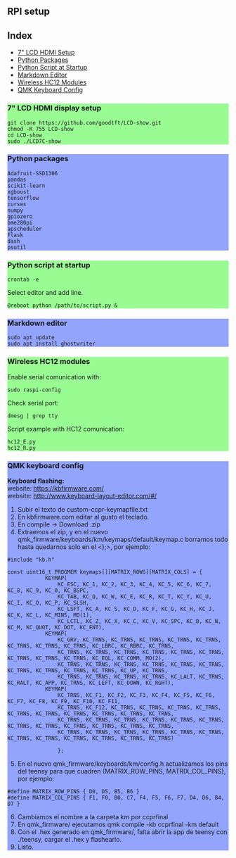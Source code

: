 ## RPI setup
## Index
- [7" LCD HDMI Setup](#lcdhdmisetup)  
- [Python Packages](#pythonpackages)
- [Python Script at Startup](#pythonscriptatstartup)
- [Markdown Editor](#markdowneditor)
- [Wireless HC12 Modules](#hc12)
- [QMK Keyboard Config](#qmk)
  
  
<div style="background-color:#98fc92">  

### 7" LCD HDMI display setup <a name="lcdhdmisetup"></a>  
```
git clone https://github.com/goodtft/LCD-show.git
chmod -R 755 LCD-show
cd LCD-show
sudo ./LCD7C-show
```
  
  
</div>  
<div style="background-color:#92a4fc">  

### Python packages <a name="pythonpackages"></a>
```
Adafruit-SSD1306
pandas
scikit-learn
xgboost
tensorflow
curses
numpy
gpiozero
bme280pi
apscheduler
Flask
dash
psutil
```
</div>

<div style="background-color:#98fc92">  

### Python script at startup <a name="pythonscriptatstartup"></a>

```
crontab -e
```
Select editor and add line.  
  
```
@reboot python /path/to/script.py &
```
</div>
<div style="background-color:#92a4fc">  

### Markdown editor <a name="markdowneditor"></a>
```
sudo apt update
sudo apt install ghostwriter
```
</div>
<div style="background-color:#98fc92">  

### Wireless HC12 modules <a name="hc12"></a>
Enable serial comunication with:  
```
sudo raspi-config
```
Check serial port:  
```
dmesg | grep tty
```

Script example with HC12 comunication:

```
hc12_E.py
hc12_R.py
```
</div>

<div style="background-color:#92a4fc">  

### QMK keyboard config <a name="qmk"></a>
__Keyboard flashing:__  
website: https://kbfirmware.com/  
website: http://www.keyboard-layout-editor.com/#/  
  
1) Subir el texto de custom-ccpr-keymapfile.txt  
2) En kbfirmware.com editar al gusto el teclado.  
3) En compile -> Download .zip  
4) Extraemos el zip, y en el nuevo qmk_firmware/keyboards/km/keymaps/default/keymap.c borramos todo hasta quedarnos solo en el <};>, por ejemplo:  
```
#include "kb.h"

const uint16_t PROGMEM keymaps[][MATRIX_ROWS][MATRIX_COLS] = {
			KEYMAP(
				KC_ESC, KC_1, KC_2, KC_3, KC_4, KC_5, KC_6, KC_7, KC_8, KC_9, KC_0, KC_BSPC, 
				KC_TAB, KC_Q, KC_W, KC_E, KC_R, KC_T, KC_Y, KC_U, KC_I, KC_O, KC_P, KC_SLSH, 
				KC_LSFT, KC_A, KC_S, KC_D, KC_F, KC_G, KC_H, KC_J, KC_K, KC_L, KC_MINS, MO(1), 
				KC_LCTL, KC_Z, KC_X, KC_C, KC_V, KC_SPC, KC_B, KC_N, KC_M, KC_QUOT, KC_DOT, KC_ENT),
			KEYMAP(
				KC_GRV, KC_TRNS, KC_TRNS, KC_TRNS, KC_TRNS, KC_TRNS, KC_TRNS, KC_TRNS, KC_TRNS, KC_LBRC, KC_RBRC, KC_TRNS, 
				KC_TRNS, KC_TRNS, KC_TRNS, KC_TRNS, KC_TRNS, KC_TRNS, KC_TRNS, KC_TRNS, KC_TRNS, KC_EQL, KC_COMM, MO(2), 
				KC_TRNS, KC_TRNS, KC_TRNS, KC_TRNS, KC_TRNS, KC_TRNS, KC_TRNS, KC_TRNS, KC_TRNS, KC_TRNS, KC_UP, KC_TRNS, 
				KC_TRNS, KC_TRNS, KC_TRNS, KC_TRNS, KC_LALT, KC_TRNS, KC_RALT, KC_APP, KC_TRNS, KC_LEFT, KC_DOWN, KC_RGHT),
			KEYMAP(
				KC_TRNS, KC_F1, KC_F2, KC_F3, KC_F4, KC_F5, KC_F6, KC_F7, KC_F8, KC_F9, KC_F10, KC_F11, 
				KC_TRNS, KC_F12, KC_TRNS, KC_TRNS, KC_TRNS, KC_TRNS, KC_TRNS, KC_TRNS, KC_TRNS, KC_TRNS, KC_TRNS, KC_TRNS, 
				KC_TRNS, KC_TRNS, KC_TRNS, KC_TRNS, KC_TRNS, KC_TRNS, KC_TRNS, KC_TRNS, KC_TRNS, KC_TRNS, KC_TRNS, KC_TRNS, 
				KC_TRNS, KC_TRNS, KC_TRNS, KC_TRNS, KC_TRNS, KC_TRNS, KC_TRNS, KC_TRNS, KC_TRNS, KC_TRNS, KC_TRNS, KC_TRNS)

				};
```
5) En el nuevo qmk_firmware/keyboards/km/config.h actualizamos los pins del teensy para que cuadren (MATRIX_ROW_PINS, MATRIX_COL_PINS), por ejemplo:
```
#define MATRIX_ROW_PINS { D0, D5, B5, B6 }
#define MATRIX_COL_PINS { F1, F0, B0, C7, F4, F5, F6, F7, D4, D6, B4, D7 }
```
6) Cambiamos el nombre a la carpeta km por ccprfinal
7) En qmk_firmware/ ejecutamos qmk compile -kb ccprfinal -km default
8) Con el .hex generado en qmk_firmware/, falta abrir la app de teensy con ./teensy, cargar el .hex y flashearlo.
9) Listo.
</div>